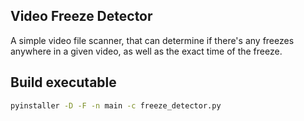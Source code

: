 ## Video Freeze Detector

A simple video file scanner, that can determine if there's any freezes anywhere in a given video, as well as the exact time of the freeze.

## Build executable
 
```bash
pyinstaller -D -F -n main -c freeze_detector.py
```